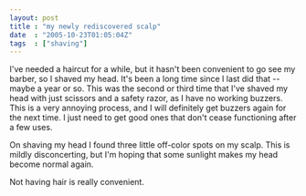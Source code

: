 ```yaml
---
layout: post
title : "my newly rediscovered scalp"
date  : "2005-10-23T01:05:04Z"
tags  : ["shaving"]
---
```

I've needed a haircut for a while, but it hasn't been convenient to go see my barber, so I shaved my head.  It's been a long time since I last did that -- maybe a year or so.  This was the second or third time that I've shaved my head with just scissors and a safety razor, as I have no working buzzers.  This is a very annoying process, and I will definitely get buzzers again for the next time.  I just need to get good ones that don't cease functioning after a few uses.

On shaving my head I found three little off-color spots on my scalp.  This is mildly disconcerting, but I'm hoping that some sunlight makes my head become normal again.

Not having hair is really convenient. 
